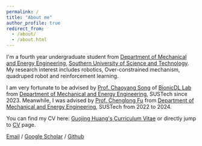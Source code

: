 ```yaml
---
permalink: /
title: "About me"
author_profile: true
redirect_from: 
  - /about/
  - /about.html
---
```


I'm a fourth year undergraduate student from [Department of Mechanical and Energy Engineering](https://mee.sustech.edu.cn/), [Southern University of Science and Technology](https://www.sustech.edu.cn/). My research interest includes robotics, Over-constrained mechanism, quadruped robot and reinforcement learning.

I am very fortunate to be advised by [Prof. Chaoyang Song](https://www.sustech.edu.cn/zh/faculties/songchaoyang.html) of [BionicDL Lab](https://bionicdl.ancorasir.com/) from [Department of Mechanical and Energy Engineering](https://mee.sustech.edu.cn/), SUSTech since 2023. Meanwhile, I was advised by [Prof. Chenglong Fu](https://www.sustech.edu.cn/zh/faculties/fuchenglong.html) from [Department of Mechanical and Energy Engineering](https://mee.sustech.edu.cn/), SUSTech from 2022 to 2024.

You can find my CV here: [Guojing Huang's Curriculum Vitae](../files/CV_GuojingHuang_en.pdf) or directly jump to <a href="/cv/">CV</a> page.

[Email](mailto:12111820@mail.sustech.edu.cn) / [Google Scholar](https://scholar.google.com/citations?user=P5l6DJgAAAAJ&hl=en) / [Github](https://github.com/Acheng0211)  
<!-- / [Wechat](../images/wechat.jpg)  -->
